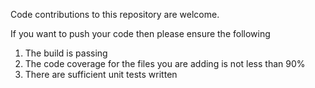Code contributions to this repository are welcome.

If you want to push your code then please ensure the following
1. The build is passing
2. The code coverage for the files you are adding is not less than 90%
3. There are sufficient unit tests written
